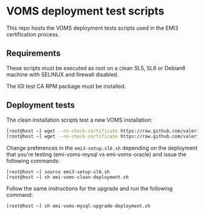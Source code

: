 # VOMS deployment test scripts

This repo hosts the VOMS deployment tests scripts used in the EMI3 certification process.

## Requirements

These scripts must be executed as root on a clean SL5, SL6 or Debian6 machine with SELINUX and firewall
disabled.

The IGI test CA RPM package must be installed.

## Deployment tests 

The clean installation scripts test a new VOMS installation:

```bash
[root@host ~] wget --no-check-certificate https://raw.github.com/valerioventuri/voms-deployment-test/master/emi3-setup-sl6.sh
[root@host ~] wget --no-check-certificate https://raw.github.com/valerioventuri/voms-deployment-test/master/emi-voms-clean-deployment.sh
```

Change preferences in the `emi3-setup.sl6.sh` depending on the deployment that you're testing (emi-voms-mysql vs emi-voms-oracle)
and issue the following commands:

```
[root@host ~] source emi3-setup-sl6.sh
[root@host ~] sh emi-voms-clean-deployment.sh
```

Follow the same instructions for the upgrade and run the following command:

```bash
[root@host ~] sh emi-voms-mysql-upgrade-deployment.sh
```
